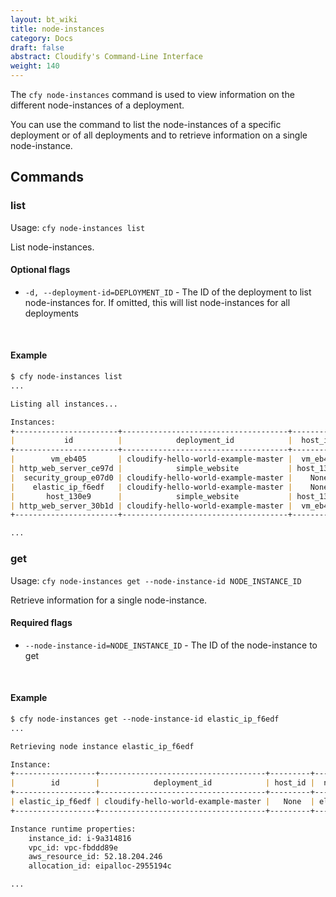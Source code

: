 ```yaml
---
layout: bt_wiki
title: node-instances
category: Docs
draft: false
abstract: Cloudify's Command-Line Interface
weight: 140
---
```


The `cfy node-instances` command is used to view information on the different node-instances of a deployment.

You can use the command to list the node-instances of a specific deployment or of all deployments and to retrieve information on a single node-instance.


## Commands

### list

Usage: `cfy node-instances list`

List node-instances.

#### Optional flags

*  `-d, --deployment-id=DEPLOYMENT_ID` -
                        The ID of the deployment to list node-instances for.
                        If omitted, this will list node-instances for all
                        deployments


&nbsp;
#### Example

```markdown
$ cfy node-instances list
...

Listing all instances...

Instances:
+-----------------------+-------------------------------------+------------+-----------------+----------+
|           id          |            deployment_id            |  host_id   |     node_id     |  state   |
+-----------------------+-------------------------------------+------------+-----------------+----------+
|        vm_eb405       | cloudify-hello-world-example-master |  vm_eb405  |        vm       | started  |
| http_web_server_ce97d |            simple_website           | host_130e9 | http_web_server | creating |
|  security_group_e07d0 | cloudify-hello-world-example-master |    None    |  security_group | started  |
|    elastic_ip_f6edf   | cloudify-hello-world-example-master |    None    |    elastic_ip   | started  |
|       host_130e9      |            simple_website           | host_130e9 |       host      | started  |
| http_web_server_30b1d | cloudify-hello-world-example-master |  vm_eb405  | http_web_server | started  |
+-----------------------+-------------------------------------+------------+-----------------+----------+

...
```

### get

Usage: `cfy node-instances get --node-instance-id NODE_INSTANCE_ID`

Retrieve information for a single node-instance.

#### Required flags

*  `--node-instance-id=NODE_INSTANCE_ID` -
                        The ID of the node-instance to get

&nbsp;
#### Example

```markdown
$ cfy node-instances get --node-instance-id elastic_ip_f6edf
...

Retrieving node instance elastic_ip_f6edf

Instance:
+------------------+-------------------------------------+---------+------------+---------+
|        id        |            deployment_id            | host_id |  node_id   |  state  |
+------------------+-------------------------------------+---------+------------+---------+
| elastic_ip_f6edf | cloudify-hello-world-example-master |   None  | elastic_ip | started |
+------------------+-------------------------------------+---------+------------+---------+

Instance runtime properties:
	instance_id: i-9a314816
	vpc_id: vpc-fbddd89e
	aws_resource_id: 52.18.204.246
	allocation_id: eipalloc-2955194c

...
```